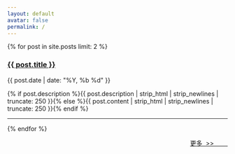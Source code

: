 ```yaml
---
layout: default
avatar: false
permalink: /
---
```


{% for post in site.posts limit: 2 %}
<h3><a class="post-link" href="{{ post.url | prepend: site.baseurl }}">{{ post.title }}</a></h3>
<span class="post-meta">{{ post.date | date: "%Y, %b %d" }}</span>
<p class="description">{% if post.description %}{{ post.description | strip_html | strip_newlines | truncate: 250 }}{% else %}{{ post.content | strip_html | strip_newlines | truncate: 250 }}{% endif %}</p>

---

{% endfor %}

<a class="trigger" style="float:right" href="/blog">更多&nbsp;&nbsp;&gt;&gt;&nbsp;&nbsp;&nbsp;&nbsp;&nbsp;&nbsp;&nbsp;&nbsp;</a>